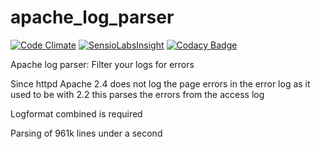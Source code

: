 apache_log_parser
=================

[![Code Climate](https://codeclimate.com/github/JBlond/apache_log_parser/badges/gpa.svg)](https://codeclimate.com/github/JBlond/apache_log_parser) [![SensioLabsInsight](https://insight.sensiolabs.com/projects/95e87795-2d61-4ebd-9104-17f9e5cb3773/mini.png)](https://insight.sensiolabs.com/projects/95e87795-2d61-4ebd-9104-17f9e5cb3773) [![Codacy Badge](https://api.codacy.com/project/badge/grade/5cb737459e6f4720949e27a6f12ab427)](https://www.codacy.com/app/leet31337/apache_log_parser)

Apache log parser: Filter your logs for errors

Since httpd Apache 2.4 does not log the page errors in the error log as it used to be with 2.2 this parses the errors from the access log

Logformat combined is required

Parsing of 961k lines under a second
